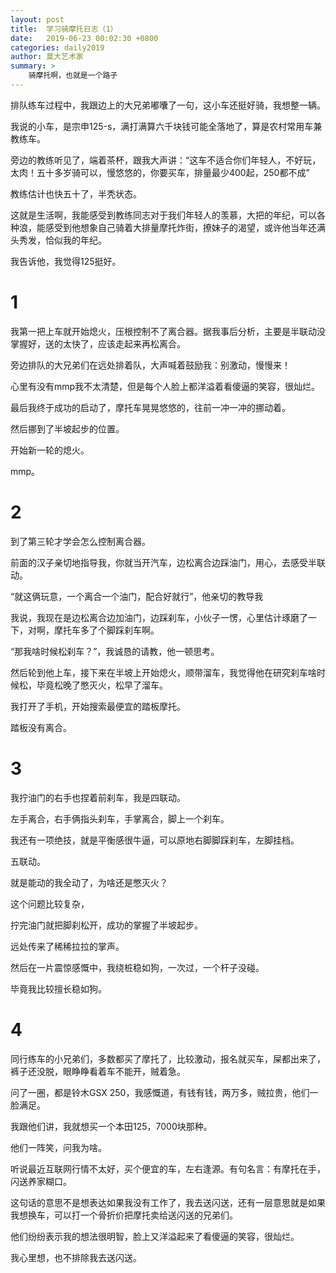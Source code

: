 ```yaml
---
layout: post
title:  学习骑摩托日志（1）
date:   2019-06-23 00:02:30 +0800
categories: daily2019 
author: 莫大艺术家
summary: >
    骑摩托啊，也就是一个路子
---
```


排队练车过程中，我跟边上的大兄弟嘟囔了一句，这小车还挺好骑，我想整一辆。

我说的小车，是宗申125-s，满打满算六千块钱可能全落地了，算是农村常用车兼教练车。

旁边的教练听见了，端着茶杯，跟我大声讲：“这车不适合你们年轻人，不好玩，太肉！五十多岁骑可以，慢悠悠的，你要买车，排量最少400起，250都不成”


教练估计也快五十了，半秃状态。

这就是生活啊，我能感受到教练同志对于我们年轻人的羡慕，大把的年纪，可以各种浪，能感受到他想象自己骑着大排量摩托炸街，撩妹子的渴望，或许他当年还满头秀发，恰似我的年纪。

我告诉他，我觉得125挺好。


# 1

我第一把上车就开始熄火，压根控制不了离合器。据我事后分析，主要是半联动没掌握好，送的太快了，应该走起来再松离合。

旁边排队的大兄弟们在远处排着队，大声喊着鼓励我：别激动，慢慢来！

心里有没有mmp我不太清楚，但是每个人脸上都洋溢着看傻逼的笑容，很灿烂。

最后我终于成功的启动了，摩托车晃晃悠悠的，往前一冲一冲的挪动着。

然后挪到了半坡起步的位置。

开始新一轮的熄火。

mmp。

# 2

到了第三轮才学会怎么控制离合器。

前面的汉子亲切地指导我，你就当开汽车，边松离合边踩油门，用心，去感受半联动。

“就这俩玩意，一个离合一个油门，配合好就行”，他亲切的教导我

我说，我现在是边松离合边加油门，边踩刹车，小伙子一愣，心里估计琢磨了一下，对啊，摩托车多了个脚踩刹车啊。

“那我啥时候松刹车？”，我诚恳的请教，他一顿思考。

然后轮到他上车，接下来在半坡上开始熄火，顺带溜车，我觉得他在研究刹车啥时候松，毕竟松晚了憋灭火，松早了溜车。

我打开了手机，开始搜索最便宜的踏板摩托。

踏板没有离合。


# 3

我拧油门的右手也捏着前刹车，我是四联动。

左手离合，右手俩指头刹车，手掌离合，脚上一个刹车。

我还有一项绝技，就是平衡感很牛逼，可以原地右脚脚踩刹车，左脚挂档。

五联动。

就是能动的我全动了，为啥还是憋灭火？

这个问题比较复杂，

拧完油门就把脚刹松开，成功的掌握了半坡起步。

远处传来了稀稀拉拉的掌声。

然后在一片震惊感慨中，我绕桩稳如狗，一次过，一个杆子没碰。

毕竟我比较擅长稳如狗。


# 4

同行练车的小兄弟们，多数都买了摩托了，比较激动，报名就买车，屎都出来了，裤子还没脱，眼睁睁看着车不能开，贼着急。

问了一圈，都是铃木GSX 250，我感慨道，有钱有钱，两万多，贼拉贵，他们一脸满足。

我跟他们讲，我就想买一个本田125，7000块那种。

他们一阵笑，问我为啥。

听说最近互联网行情不太好，买个便宜的车，左右逢源。有句名言：有摩托在手，闪送养家糊口。

这句话的意思不是想表达如果我没有工作了，我去送闪送，还有一层意思就是如果我想换车，可以打一个骨折价把摩托卖给送闪送的兄弟们。

他们纷纷表示我的想法很明智，脸上又洋溢起来了看傻逼的笑容，很灿烂。

我心里想，也不排除我去送闪送。










